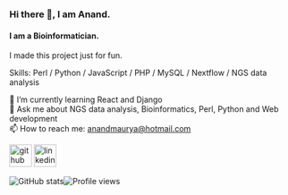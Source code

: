 ### Hi there 👋, I am Anand.
#### I am a Bioinformatician.
I made this project just for fun.

Skills: Perl / Python / JavaScript / PHP / MySQL / Nextflow / NGS data analysis

🌱 I’m currently learning React and Django  
💬 Ask me about NGS data analysis, Bioinformatics, Perl, Python and Web development  
📫 How to reach me: anandmaurya@hotmail.com 

[<img src='https://cdn.jsdelivr.net/npm/simple-icons@3.0.1/icons/github.svg' alt='github' height='40'>](https://github.com/akm0001)  [<img src='https://cdn.jsdelivr.net/npm/simple-icons@3.0.1/icons/linkedin.svg' alt='linkedin' height='40'>](https://www.linkedin.com/in/anand-maurya-/)  

![GitHub stats](https://github-readme-stats.vercel.app/api?username=akm0001&show_icons=true)![Profile views](https://gpvc.arturio.dev/akm0001)  
